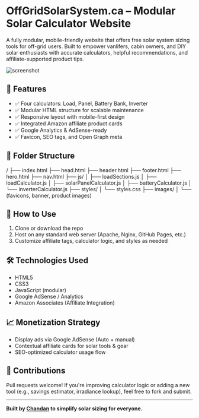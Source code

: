 # OffGridSolarSystem.ca – Modular Solar Calculator Website

A fully modular, mobile-friendly website that offers free solar system sizing tools for off-grid users. Built to empower vanlifers, cabin owners, and DIY solar enthusiasts with accurate calculators, helpful recommendations, and affiliate-supported product tips.

![screenshot](solar-calculator-preview.png) <!-- optional if you add a preview image -->

## 🔧 Features

- ✅ Four calculators: Load, Panel, Battery Bank, Inverter
- ✅ Modular HTML structure for scalable maintenance
- ✅ Responsive layout with mobile-first design
- ✅ Integrated Amazon affiliate product cards
- ✅ Google Analytics & AdSense-ready
- ✅ Favicon, SEO tags, and Open Graph meta

## 📁 Folder Structure

/
├── index.html
├── head.html
├── header.html
├── footer.html
├── hero.html
├── nav.html
├── js/
│ ├── loadSections.js
│ ├── loadCalculator.js
│ ├── solarPanelCalculator.js
│ ├── batteryCalculator.js
│ └── inverterCalculator.js
├── styles/
│ └── styles.css
├── images/
│ └── (favicons, banner, product images)


## 🚀 How to Use

1. Clone or download the repo
2. Host on any standard web server (Apache, Nginx, GitHub Pages, etc.)
3. Customize affiliate tags, calculator logic, and styles as needed

## 🛠️ Technologies Used

- HTML5
- CSS3
- JavaScript (modular)
- Google AdSense / Analytics
- Amazon Associates (Affiliate Integration)

## 📈 Monetization Strategy

- Display ads via Google AdSense (Auto + manual)
- Contextual affiliate cards for solar tools & gear
- SEO-optimized calculator usage flow

## 🤝 Contributions

Pull requests welcome! If you're improving calculator logic or adding a new tool (e.g., savings estimator, irradiance lookup), feel free to fork and submit.

---

**Built by [Chandan](https://offgridsolarsystem.ca) to simplify solar sizing for everyone.**
